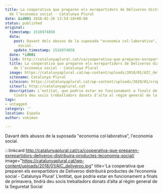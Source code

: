 ```yaml
---
title: La cooperativa que preparen els exrepartidors de Deliveroo distribuirà productes
  de l’economia social - Catalunya Plural
date: &id001 2018-01-26 13:54:18+00:00
status: published
original:
  timestamp: 1516974858
  data:
    post: Davant dels abusos de la suposada "economia col·laborativa", l'economia
      social.
    update_timestamp: 1516974858
  date: *id001
  link: http://catalunyaplural.cat/ca/cooperativa-que-preparen-exrepartidors-deliveroo-distribuira-productes-leconomia-social/
  title: La cooperativa que preparen els exrepartidors de Deliveroo distribuirà productes
    de l’economia social - Catalunya Plural
  image: https://catalunyaplural.cat/wp-content/uploads/2018/01/AIC_deliveroo.jpg
  sitename: Catalunya Plural
  siteicon: https://catalunyaplural.cat/wp-content/uploads/2020/01/cropped-logo-quadrat-32x32.png
  siteurl: http://catalunyaplural.cat
  description: L’entitat, que podria estar en funcionament a finals de primavera,
    tindrà deu socis treballadors donats d’alta al règim general de la Seguretat Social
tags:
- untagged
category: ''
location: España
author: vokimon

---
```

Davant dels abusos de la suposada "economia col·laborativa", l'economia social.

:::linkcard http://catalunyaplural.cat/ca/cooperativa-que-preparen-exrepartidors-deliveroo-distribuira-productes-leconomia-social/ image="https://catalunyaplural.cat/wp-content/uploads/2018/01/AIC_deliveroo.jpg" title='La cooperativa que preparen els exrepartidors de Deliveroo distribuirà productes de l’economia social - Catalunya Plural'
    L’entitat, que podria estar en funcionament a finals de primavera, tindrà deu socis treballadors donats d’alta al règim general de la Seguretat Social

